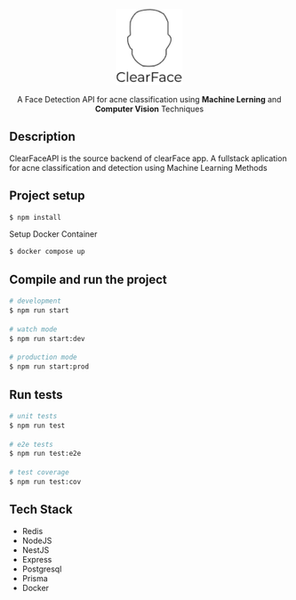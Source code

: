 <p align="center">
  <img src="Logo.png" width="120" alt="Nest Logo" />
</p>
  <p align="center">A Face Detection API for acne classification using <strong>Machine Lerning</strong> and <strong>Computer Vision</strong> Techniques </p>



## Description

ClearFaceAPI is the source backend of clearFace app. A fullstack aplication for acne classification and detection using Machine Learning Methods

## Project setup

```bash
$ npm install
```

Setup Docker Container
```bash
$ docker compose up
```

## Compile and run the project

```bash
# development
$ npm run start

# watch mode
$ npm run start:dev

# production mode
$ npm run start:prod
```

## Run tests

```bash
# unit tests
$ npm run test

# e2e tests
$ npm run test:e2e

# test coverage
$ npm run test:cov
```

## Tech Stack 

- Redis
- NodeJS
- NestJS
- Express
- Postgresql
- Prisma
- Docker